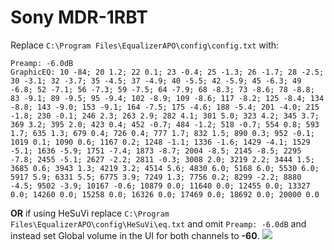 # Sony MDR-1RBT
Replace `C:\Program Files\EqualizerAPO\config\config.txt` with:
```
Preamp: -6.0dB
GraphicEQ: 10 -84; 20 1.2; 22 0.1; 23 -0.4; 25 -1.3; 26 -1.7; 28 -2.5; 30 -3.1; 32 -3.7; 35 -4.5; 37 -4.9; 40 -5.5; 42 -5.9; 45 -6.3; 49 -6.8; 52 -7.1; 56 -7.3; 59 -7.5; 64 -7.9; 68 -8.3; 73 -8.6; 78 -8.8; 83 -9.1; 89 -9.5; 95 -9.4; 102 -8.9; 109 -8.6; 117 -8.2; 125 -8.4; 134 -8.8; 143 -9.0; 153 -9.1; 164 -7.5; 175 -4.6; 188 -5.4; 201 -4.0; 215 -1.8; 230 -0.1; 246 2.3; 263 2.9; 282 4.1; 301 5.0; 323 4.2; 345 3.7; 369 3.2; 395 2.0; 423 0.4; 452 -0.7; 484 -1.2; 518 -0.7; 554 0.8; 593 1.7; 635 1.3; 679 0.4; 726 0.4; 777 1.7; 832 1.5; 890 0.3; 952 -0.1; 1019 0.1; 1090 0.6; 1167 0.2; 1248 -1.1; 1336 -1.6; 1429 -4.1; 1529 -5.1; 1636 -5.9; 1751 -7.4; 1873 -8.7; 2004 -8.5; 2145 -8.5; 2295 -7.8; 2455 -5.1; 2627 -2.2; 2811 -0.3; 3008 2.0; 3219 2.2; 3444 1.5; 3685 0.6; 3943 1.3; 4219 3.2; 4514 5.6; 4830 6.0; 5168 6.0; 5530 6.0; 5917 5.9; 6331 5.5; 6775 3.9; 7249 1.3; 7756 0.2; 8299 -2.2; 8880 -4.5; 9502 -3.9; 10167 -0.6; 10879 0.0; 11640 0.0; 12455 0.0; 13327 0.0; 14260 0.0; 15258 0.0; 16326 0.0; 17469 0.0; 18692 0.0; 20000 0.0
```
**OR** if using HeSuVi replace `C:\Program Files\EqualizerAPO\config\HeSuVi\eq.txt` and omit `Preamp: -6.0dB` and instead set Global volume in the UI for both channels to **-60**.
![](https://raw.githubusercontent.com/jaakkopasanen/AutoEq/master/results/Innerfidelity%202017/innerfidelity/onear/Sony%20MDR-1RBT/Sony%20MDR-1RBT.png)